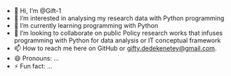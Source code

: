 - 👋 Hi, I’m @Gift-1
- 👀 I’m interested in analysing my research data with Python programming 
- 🌱 I’m currently learning programming with Python 
- 💞️ I’m looking to collaborate on public Policy research works that infuses programming with Python for data analysis or IT conceptual framework
- 📫 How to reach me here on GitHub or gifty.dedekenetey@gmail.com.
- 😄 Pronouns: ...
- ⚡ Fun fact: ...

<!---
Gift-1/Gift-1 is a ✨ special ✨ repository because its `README.md` (this file) appears on your GitHub profile.
You can click the Preview link to take a look at your changes.
--->
